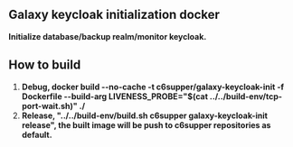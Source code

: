 
## Galaxy keycloak initialization docker
**Initialize database/backup realm/monitor keycloak.**  

## How to build
1. **Debug, docker build --no-cache -t c6supper/galaxy-keycloak-init -f Dockerfile --build-arg LIVENESS_PROBE="$(cat ../../build-env/tcp-port-wait.sh)" ./**
2. **Release, "../../build-env/build.sh c6supper galaxy-keycloak-init release", the built image will be push to c6supper repositories as default.**